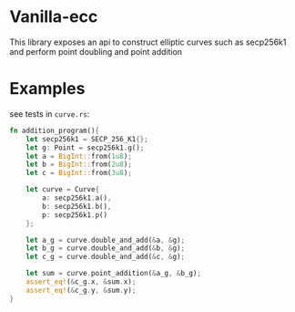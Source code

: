 # Vanilla-ecc

This library exposes an api to construct elliptic curves such as secp256k1 and perform point doubling and point addition

# Examples

see tests in `curve.rs`:

```rust
fn addition_program(){
    let secp256k1 = SECP_256_K1{};
    let g: Point = secp256k1.g();
    let a = BigInt::from(1u8);
    let b = BigInt::from(2u8);
    let c = BigInt::from(3u8);

    let curve = Curve{
        a: secp256k1.a(),
        b: secp256k1.b(),
        p: secp256k1.p()
    };

    let a_g = curve.double_and_add(&a, &g);
    let b_g = curve.double_and_add(&b, &g);
    let c_g = curve.double_and_add(&c, &g);

    let sum = curve.point_addition(&a_g, &b_g);
    assert_eq!(&c_g.x, &sum.x);
    assert_eq!(&c_g.y, &sum.y);
}
```
